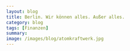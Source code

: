```yaml
---
layout: blog
title: Berlin. Wir können alles. Außer alles.
category: blog
tags: [Finanzen]  
summary: 
image: /images/blog/atomkraftwerk.jpg
---
```

